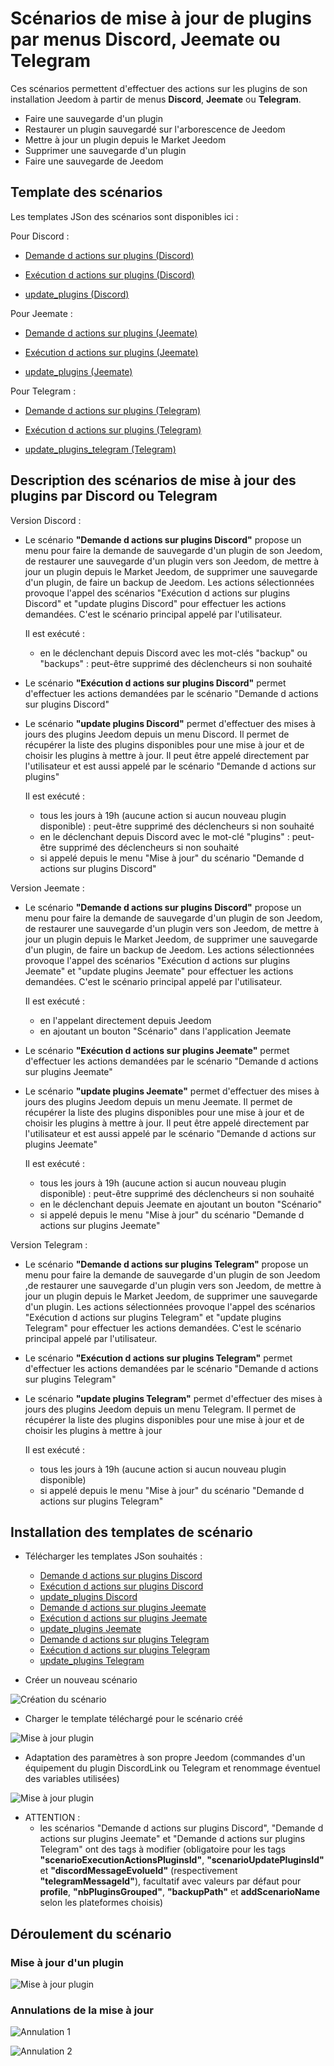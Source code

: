 # Scénarios de mise à jour de plugins par menus Discord, Jeemate ou Telegram

Ces scénarios permettent d'effectuer des actions sur les plugins de son installation Jeedom à partir de menus **Discord**, **Jeemate** ou **Telegram**.
- Faire une sauvegarde d'un plugin
- Restaurer un plugin sauvegardé sur l'arborescence de Jeedom
- Mettre à jour un plugin depuis le Market Jeedom
- Supprimer une sauvegarde d'un plugin
- Faire une sauvegarde de Jeedom

## Template des scénarios

Les templates JSon des scénarios sont disponibles ici :

Pour Discord :

- [Demande d actions sur plugins (Discord)](./templates/demande_d_actions_sur_plugins_discord.json)

- [Exécution d actions sur plugins (Discord)](./templates/execution_d_actions_sur_plugins_discord.json)

- [update_plugins (Discord)](./templates/update_plugins_discord.json)

Pour Jeemate :

- [Demande d actions sur plugins (Jeemate)](./templates/demande_d_actions_sur_plugins_jeemate.json)

- [Exécution d actions sur plugins (Jeemate)](./templates/execution_d_actions_sur_plugins_jeemate.json)

- [update_plugins (Jeemate)](./templates/update_plugins_jeemate.json)

Pour Telegram :

- [Demande d actions sur plugins (Telegram)](./templates/demande_d_actions_sur_plugins_telegram.json)

- [Exécution d actions sur plugins (Telegram)](./templates/execution_d_actions_sur_plugins_telegram.json)

- [update_plugins_telegram (Telegram)](./templates/update_plugins_telegram.json)

## Description des scénarios de mise à jour des plugins par Discord ou Telegram

Version Discord :

- Le scénario **"Demande d actions sur plugins Discord"** propose un menu pour faire la demande de sauvegarde d'un plugin de son Jeedom, de restaurer une sauvegarde d'un plugin vers son Jeedom, de mettre à jour un plugin depuis le Market Jeedom, de supprimer une sauvegarde d'un plugin, de faire un backup de Jeedom.
  Les actions sélectionnées provoque l'appel des scénarios "Exécution d actions sur plugins Discord" et "update plugins Discord" pour effectuer les actions demandées.
  C'est le scénario principal appelé par l'utilisateur.

  Il est exécuté :
    - en le déclenchant depuis Discord avec les mot-clés "backup" ou "backups" : peut-être supprimé des déclencheurs si non souhaité

- Le scénario **"Exécution d actions sur plugins Discord"** permet d'effectuer les actions demandées par le scénario "Demande d actions sur plugins Discord"

- Le scénario **"update plugins Discord"** permet d'effectuer des mises à jours des plugins Jeedom depuis un menu Discord.
  Il permet de récupérer la liste des plugins disponibles pour une mise à jour et de choisir les plugins à mettre à jour.
  Il peut être appelé directement par l'utilisateur et est aussi appelé par le scénario "Demande d actions sur plugins"

  Il est exécuté :
    - tous les jours à 19h (aucune action si aucun nouveau plugin disponible) : peut-être supprimé des déclencheurs si non souhaité
    - en le déclenchant depuis Discord avec le mot-clé "plugins" : peut-être supprimé des déclencheurs si non souhaité
    - si appelé depuis le menu "Mise à jour" du scénario "Demande d actions sur plugins Discord"

Version Jeemate :

- Le scénario **"Demande d actions sur plugins Discord"** propose un menu pour faire la demande de sauvegarde d'un plugin de son Jeedom, de restaurer une sauvegarde d'un plugin vers son Jeedom, de mettre à jour un plugin depuis le Market Jeedom, de supprimer une sauvegarde d'un plugin, de faire un backup de Jeedom.
  Les actions sélectionnées provoque l'appel des scénarios "Exécution d actions sur plugins Jeemate" et "update plugins Jeemate" pour effectuer les actions demandées.
  C'est le scénario principal appelé par l'utilisateur.

  Il est exécuté :
    - en l'appelant directement depuis Jeedom
    - en ajoutant un bouton "Scénario" dans l'application Jeemate

- Le scénario **"Exécution d actions sur plugins Jeemate"** permet d'effectuer les actions demandées par le scénario "Demande d actions sur plugins Jeemate"

- Le scénario **"update plugins Jeemate"** permet d'effectuer des mises à jours des plugins Jeedom depuis un menu Jeemate.
  Il permet de récupérer la liste des plugins disponibles pour une mise à jour et de choisir les plugins à mettre à jour.
  Il peut être appelé directement par l'utilisateur et est aussi appelé par le scénario "Demande d actions sur plugins Jeemate"

  Il est exécuté :
    - tous les jours à 19h (aucune action si aucun nouveau plugin disponible) : peut-être supprimé des déclencheurs si non souhaité
    - en le déclenchant depuis Jeemate en ajoutant un bouton "Scénario"
    - si appelé depuis le menu "Mise à jour" du scénario "Demande d actions sur plugins Jeemate"

Version Telegram :

- Le scénario **"Demande d actions sur plugins Telegram"** propose un menu pour faire la demande de sauvegarde d'un plugin de son Jeedom ,de restaurer une sauvegarde d'un plugin vers son Jeedom, de mettre à jour un plugin depuis le Market Jeedom, de supprimer une sauvegarde d'un plugin.
  Les actions sélectionnées provoque l'appel des scénarios "Exécution d actions sur plugins Telegram" et "update plugins Telegram" pour effectuer les actions demandées.
  C'est le scénario principal appelé par l'utilisateur.

- Le scénario **"Exécution d actions sur plugins Telegram"** permet d'effectuer les actions demandées par le scénario "Demande d actions sur plugins Telegram"
 
- Le scénario **"update plugins Telegram"** permet d'effectuer des mises à jours des plugins Jeedom depuis un menu Telegram.
  Il permet de récupérer la liste des plugins disponibles pour une mise à jour et de choisir les plugins à mettre à jour

  Il est exécuté :
    - tous les jours à 19h (aucune action si aucun nouveau plugin disponible)
    - si appelé depuis le menu "Mise à jour" du scénario "Demande d actions sur plugins Telegram"

## Installation des templates de scénario

- Télécharger les templates JSon souhaités : 
  - [Demande d actions sur plugins Discord](./templates/demande_d_actions_sur_plugins_discord.json)
  - [Exécution d actions sur plugins Discord](./templates/execution_d_actions_sur_plugins_discord.json)
  - [update_plugins Discord](./templates/update_plugins_discord.json)
  - [Demande d actions sur plugins Jeemate](./templates/demande_d_actions_sur_plugins_jeemate.json)
  - [Exécution d actions sur plugins Jeemate](./templates/execution_d_actions_sur_plugins_jeemate.json)
  - [update_plugins Jeemate](./templates/update_plugins_jeemate.json)
  - [Demande d actions sur plugins Telegram](./templates/demande_d_actions_sur_plugins_telegram.json)
  - [Exécution d actions sur plugins Telegram](./templates/execution_d_actions_sur_plugins_telegram.json)
  - [update_plugins Telegram](./templates/update_plugins_telegram.json)

- Créer un nouveau scénario

![Création du scénario](./doc/images/createScenario.png)

- Charger le template téléchargé pour le scénario créé

![Mise à jour plugin](./doc/images/loadTemplate.png)

- Adaptation des paramètres à son propre Jeedom (commandes d'un équipement du plugin DiscordLink ou Telegram et renommage éventuel des variables utilisées)

![Mise à jour plugin](./doc/images/applyTemplate.png)

- ATTENTION : 
  - les scénarios "Demande d actions sur plugins Discord", "Demande d actions sur plugins Jeemate" et "Demande d actions sur plugins Telegram" ont des tags à modifier (obligatoire pour les tags **"scenarioExecutionActionsPluginsId"**, **"scenarioUpdatePluginsId"** et **"discordMessageEvolueId"** (respectivement **"telegramMessageId"**), facultatif avec valeurs par défaut pour **profile**, **"nbPluginsGrouped"**, **"backupPath"** et **addScenarioName** selon les plateformes choisis)  

## Déroulement du scénario

### Mise à jour d'un plugin

![Mise à jour plugin](./doc/images/updatePlugin.png)

### Annulations de la mise à jour

![Annulation 1](./doc/images/updateCancelled.png)

![Annulation 2](./doc/images/UpdateCanceledFromList.png)
